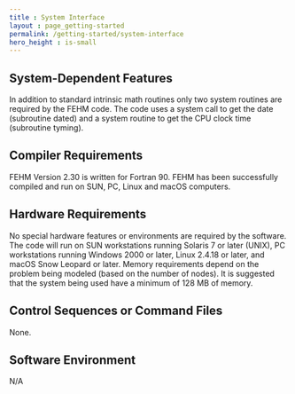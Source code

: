 ```yaml
---
title : System Interface
layout : page_getting-started
permalink: /getting-started/system-interface
hero_height : is-small
---
```



## System-Dependent Features

In addition to standard intrinsic math routines only two system routines are required by the FEHM code. The code uses a system call to get the date (subroutine dated) and a system routine to get the CPU clock time (subroutine tyming).

## Compiler Requirements

FEHM Version 2.30 is written for Fortran 90. FEHM has been successfully compiled and run on SUN, PC, Linux and macOS computers. 

## Hardware Requirements

No special hardware features or environments are required by the software. The code will run on SUN workstations running Solaris 7 or later (UNIX), PC workstations running Windows 2000 or later, Linux 2.4.18 or later, and macOS Snow Leopard or later. Memory requirements depend on the problem being modeled (based on the number of nodes). It is suggested that the system being used have a minimum of 128 MB of memory.

## Control Sequences or Command Files

None.

## Software Environment

N/A
